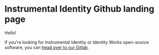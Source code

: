 # Instrumental Identity Github landing page

Hello! 

If you're looking for Instrumental Identity or Identity Works open-source software, you can [head over to our Gitlab](https://git.identityworksllc.com/).
